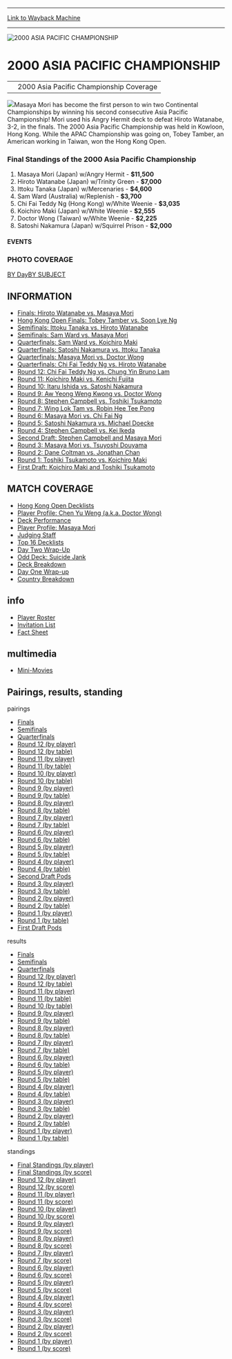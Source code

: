 
---
[Link to Wayback Machine](https://web.archive.org/web/20160228033428/http://magic.wizards.com/en/events/coverage/apac00)

[_metadata_:description]:- "2000 Asia Pacific Championship Coverage"
[_metadata_:generator]:- "Drupal 7 (http://drupal.org)"
[_metadata_:node]:- "948101"
[_metadata_:source]:- "div-block-system-main"
[_metadata_:title]:- "2000 ASIA PACIFIC CHAMPIONSHIP"
[_metadata_:wayback_capture_timestamp]:- "2016-02-28 03:34:28"
[_metadata_:wayback_raw_url]:- "https://web.archive.org/web/20160228033428id_/http://magic.wizards.com/en/events/coverage/apac00"
[_metadata_:wayback_url]:- "http://magic.wizards.com/en/events/coverage/apac00"
---







![2000 ASIA PACIFIC CHAMPIONSHIP](https://media.magic.wizards.com/images/banner/large_1_4.jpg)





2000 ASIA PACIFIC CHAMPIONSHIP
==============================














|  |  |
| --- | --- |
|  | 2000 Asia Pacific Championship Coverage |

![](https://media.magic.wizards.com/image_legacy_migration/sideboard/APAC00/Images/CoverShot.jpg)Masaya Mori has become the first person to win two Continental Championships by winning his second consecutive Asia Pacific Championship! Mori used his Angry Hermit deck to defeat Hiroto Watanabe, 3-2, in the finals. The 2000 Asia Pacific Championship was held in Kowloon, Hong Kong. While the APAC Championship was going on, Tobey Tamber, an American working in Taiwan, won the Hong Kong Open.


### Final Standings of the 2000 Asia Pacific Championship


1. Masaya Mori (Japan) w/Angry Hermit - **$11,500**
2. Hiroto Watanabe (Japan) w/Trinity Green - **$7,000**
3. Ittoku Tanaka (Japan) w/Mercenaries - **$4,600**
4. Sam Ward (Australia) w/Replenish - **$3,700**
5. Chi Fai Teddy Ng (Hong Kong) w/White Weenie - **$3,035**
6. Koichiro Maki (Japan) w/White Weenie - **$2,555**
7. Doctor Wong (Taiwan) w/White Weenie - **$2,225**
8. Satoshi Nakamura (Japan) w/Squirrel Prison - **$2,000**







#### EVENTS


### PHOTO COVERAGE


[BY Day](/en/articles/archive/event-coverage/photo-coverage-2000-asia-pacific-championship-2015-12-16)[BY SUBJECT](/en/articles/archive/event-coverage/photo-coverage-2000-asia-pacific-championship-2015-12-16)









INFORMATION
-----------


* [Finals: Hiroto Watanabe vs. Masaya Mori](/en/articles/archive/event-coverage/finals-hiroto-watanabe-vs-masaya-mori-2015-12-16)
* [Hong Kong Open Finals: Tobey Tamber vs. Soon Lye Ng](/en/articles/archive/event-coverage/hong-kong-open-finals-tobey-tamber-vs-soon-lye-ng-2015-12-16)
* [Semifinals: Ittoku Tanaka vs. Hiroto Watanabe](/en/articles/archive/event-coverage/semifinals-ittoku-tanaka-vs-hiroto-watanabe-2015-12-16)
* [Semifinals: Sam Ward vs. Masaya Mori](/en/articles/archive/event-coverage/semifinals-sam-ward-vs-masaya-mori-2015-12-16)
* [Quarterfinals: Sam Ward vs. Koichiro Maki](/en/articles/archive/event-coverage/quarterfinals-sam-ward-vs-koichiro-maki-2015-12-16)
* [Quarterfinals: Satoshi Nakamura vs. Ittoku Tanaka](/en/articles/archive/event-coverage/quarterfinals-satoshi-nakamura-vs-ittoku-tanaka-2015-12-16)
* [Quarterfinals: Masaya Mori vs. Doctor Wong](/en/articles/archive/event-coverage/quarterfinals-masaya-mori-vs-doctor-wong-2015-12-16)
* [Quarterfinals: Chi Fai Teddy Ng vs. Hiroto Watanabe](/en/articles/archive/event-coverage/quarterfinals-chi-fai-teddy-ng-vs-hiroto-watanabe-2015-12-16)
* [Round 12: Chi Fai Teddy Ng vs. Chung Yin Bruno Lam](/en/articles/archive/event-coverage/round-12-chi-fai-teddy-ng-vs-chung-yin-bruno-lam-2015-12-16)
* [Round 11: Koichiro Maki vs. Kenichi Fujita](/en/articles/archive/event-coverage/round-11-koichiro-maki-vs-kenichi-fujita-2015-12-16)
* [Round 10: Itaru Ishida vs. Satoshi Nakamura](/en/articles/archive/event-coverage/round-10-itaru-ishida-vs-satoshi-nakamura-2015-12-16)
* [Round 9: Aw Yeong Weng Kwong vs. Doctor Wong](/en/articles/archive/event-coverage/round-9-aw-yeong-weng-kwong-vs-doctor-wong-2015-12-16)
* [Round 8: Stephen Campbell vs. Toshiki Tsukamoto](/en/articles/archive/event-coverage/round-8-stephen-campbell-vs-toshiki-tsukamoto-2015-12-16)
* [Round 7: Wing Lok Tam vs. Robin Hee Tee Pong](/en/articles/archive/event-coverage/round-7-wing-lok-tam-vs-robin-hee-tee-pong-2015-12-16)
* [Round 6: Masaya Mori vs. Chi Fai Ng](/en/articles/archive/event-coverage/round-6-masaya-mori-vs-chi-fai-ng-2015-12-16)
* [Round 5: Satoshi Nakamura vs. Michael Doecke](/en/articles/archive/event-coverage/round-5-satoshi-nakamura-vs-michael-doecke-2015-12-16)
* [Round 4: Stephen Campbell vs. Kei Ikeda](/en/articles/archive/event-coverage/round-4-stephen-campbell-vs-kei-ikeda-2015-12-16)
* [Second Draft: Stephen Campbell and Masaya Mori](/en/articles/archive/event-coverage/second-draft-stephen-campbell-and-masaya-mori-2015-12-16)
* [Round 3: Masaya Mori vs. Tsuyoshi Douyama](/en/articles/archive/event-coverage/round-3-masaya-mori-vs-tsuyoshi-douyama-2015-12-16)
* [Round 2: Dane Coltman vs. Jonathan Chan](/en/articles/archive/event-coverage/round-2-dane-coltman-vs-jonathan-chan-2015-12-16)
* [Round 1: Toshiki Tsukamoto vs. Koichiro Maki](/en/articles/archive/event-coverage/round-1-toshiki-tsukamoto-vs-koichiro-maki-2015-12-16)
* [First Draft: Koichiro Maki and Toshiki Tsukamoto](/en/articles/archive/event-coverage/first-draft-koichiro-maki-and-toshiki-tsukamoto-2015-12-16)


MATCH COVERAGE
--------------


* [Hong Kong Open Decklists](/en/articles/archive/event-coverage/hong-kong-open-decklists-2015-12-16)
* [Player Profile: Chen Yu Weng (a.k.a. Doctor Wong)](/en/articles/archive/event-coverage/player-profile-chen-yu-weng-aka-doctor-wong-2015-12-16)
* [Deck Performance](/en/articles/archive/event-coverage/deck-performance-2015-12-16)
* [Player Profile: Masaya Mori](/en/articles/archive/event-coverage/player-profile-masaya-mori-2015-12-16)
* [Judging Staff](/en/articles/archive/event-coverage/judging-staff-2015-12-16)
* [Top 16 Decklists](/en/articles/archive/event-coverage/top-16-decklists-2015-12-16)
* [Day Two Wrap-Up](/en/articles/archive/event-coverage/day-two-wrap-2015-12-16)
* [Odd Deck: Suicide Jank](/en/articles/archive/event-coverage/suicide-jank-2015-12-16)
* [Deck Breakdown](/en/articles/archive/event-coverage/deck-breakdown-2015-12-16)
* [Day One Wrap-up](/en/articles/archive/event-coverage/day-one-wrap-2015-12-16)
* [Country Breakdown](/en/articles/archive/event-coverage/2000-asia-pacific-championship-country-breakdown-2015-12-16)


info
----


* [Player Roster](/en/articles/archive/event-coverage/2000-asia-pacific-championship-player-roster-2015-12-16)
* [Invitation List](/en/articles/archive/event-coverage/asia-pacific-championship-2000-invitation-list-2015-12-16)
* [Fact Sheet](/en/articles/archive/event-coverage/asia-pacific-championship-2000-fact-sheet-2015-12-16)


multimedia
----------


* [Mini-Movies](/en/articles/archive/event-coverage/mini-movies-2000-asia-pacific-championship-2015-12-16)


Pairings, results, standing
---------------------------



pairings


* [Finals](/en/articles/archive/event-coverage/final-pairings-2015-12-16-0)
* [Semifinals](/en/articles/archive/event-coverage/semifinal-pairings-2015-12-16-9)
* [Quarterfinals](/en/articles/archive/event-coverage/quarterfinal-pairings-2015-12-16-9)
* [Round 12 (by player)](/en/articles/archive/event-coverage/round-12-pairings-player-2015-12-16-10)
* [Round 12 (by table)](/en/articles/archive/event-coverage/round-12-pairings-table-2015-12-16-10)
* [Round 11 (by player)](/en/articles/archive/event-coverage/round-11-pairings-player-2015-12-16-10)
* [Round 11 (by table)](/en/articles/archive/event-coverage/round-11-pairings-table-2015-12-16-10)
* [Round 10 (by player)](/en/articles/archive/event-coverage/round-10-pairings-player-2015-12-16-10)
* [Round 10 (by table)](/en/articles/archive/event-coverage/round-10-pairings-table-2015-12-16-8)
* [Round 9 (by player)](/en/articles/archive/event-coverage/round-9-pairings-player-2015-12-16-11)
* [Round 9 (by table)](/en/articles/archive/event-coverage/round-9-pairings-table-2015-12-16-12)
* [Round 8 (by player)](/en/articles/archive/event-coverage/round-8-pairings-player-2015-12-16-10)
* [Round 8 (by table)](/en/articles/archive/event-coverage/round-8-pairings-table-2015-12-16-10)
* [Round 7 (by player)](/en/articles/archive/event-coverage/round-7-pairings-player-2015-12-16-10)
* [Round 7 (by table)](/en/articles/archive/event-coverage/round-7-pairings-table-2015-12-16-11)
* [Round 6 (by player)](/en/articles/archive/event-coverage/round-6-pairings-player-2015-12-16-11)
* [Round 6 (by table)](/en/articles/archive/event-coverage/round-6-pairings-table-2015-12-16-11)
* [Round 5 (by player)](/en/articles/archive/event-coverage/round-5-pairings-player-2015-12-16-10)
* [Round 5 (by table)](/en/articles/archive/event-coverage/round-5-pairings-table-2015-12-16-10)
* [Round 4 (by player)](/en/articles/archive/event-coverage/round-4-pairings-player-2015-12-16-10)
* [Round 4 (by table)](/en/articles/archive/event-coverage/round-4-pairings-table-2015-12-16-10)
* [Second Draft Pods](/en/articles/archive/event-coverage/second-draft-pods-2015-12-16-2)
* [Round 3 (by player)](/en/articles/archive/event-coverage/round-3-pairings-player-2015-12-16-9)
* [Round 3 (by table)](/en/articles/archive/event-coverage/round-3-pairings-table-2015-12-16-9)
* [Round 2 (by player)](/en/articles/archive/event-coverage/round-2-pairings-player-2015-12-16-10)
* [Round 2 (by table)](/en/articles/archive/event-coverage/round-2-pairings-table-2015-12-16-10)
* [Round 1 (by player)](/en/articles/archive/event-coverage/round-1-pairings-player-2015-12-16-10)
* [Round 1 (by table)](/en/articles/archive/event-coverage/round-1-pairings-table-2015-12-16-10)
* [First Draft Pods](/en/articles/archive/event-coverage/first-draft-pods-2015-12-16-2)


results


* [Finals](/en/articles/archive/event-coverage/final-results-2015-12-16-1)
* [Semifinals](/en/articles/archive/event-coverage/semifinal-results-2015-12-16-9)
* [Quarterfinals](/en/articles/archive/event-coverage/quarterfinal-results-2015-12-16-9)
* [Round 12 (by player)](/en/articles/archive/event-coverage/round-12-results-player-2015-12-16-10)
* [Round 12 (by table)](/en/articles/archive/event-coverage/round-12-results-table-2015-12-16-10)
* [Round 11 (by player)](/en/articles/archive/event-coverage/round-11-results-player-2015-12-16-10)
* [Round 11 (by table)](/en/articles/archive/event-coverage/round-11-results-table-2015-12-16-10)
* [Round 10 (by table)](/en/articles/archive/event-coverage/round-10-results-table-2015-12-16-9)
* [Round 9 (by player)](/en/articles/archive/event-coverage/round-9-results-player-2015-12-16-10)
* [Round 9 (by table)](/en/articles/archive/event-coverage/round-9-results-table-2015-12-16-10)
* [Round 8 (by player)](/en/articles/archive/event-coverage/round-8-results-player-2015-12-16-10)
* [Round 8 (by table)](/en/articles/archive/event-coverage/round-8-results-table-2015-12-16-10)
* [Round 7 (by player)](/en/articles/archive/event-coverage/round-7-results-player-2015-12-16-10)
* [Round 7 (by table)](/en/articles/archive/event-coverage/round-7-results-table-2015-12-16-10)
* [Round 6 (by player)](/en/articles/archive/event-coverage/round-6-results-player-2015-12-16-9)
* [Round 6 (by table)](/en/articles/archive/event-coverage/round-6-results-table-2015-12-16-9)
* [Round 5 (by player)](/en/articles/archive/event-coverage/round-5-results-player-2015-12-16-10)
* [Round 5 (by table)](/en/articles/archive/event-coverage/round-5-results-table-2015-12-16-10)
* [Round 4 (by player)](/en/articles/archive/event-coverage/round-4-results-player-2015-12-16-10)
* [Round 4 (by table)](/en/articles/archive/event-coverage/round-4-results-table-2015-12-16-10)
* [Round 3 (by player)](/en/articles/archive/event-coverage/round-3-results-player-2015-12-16-9)
* [Round 3 (by table)](/en/articles/archive/event-coverage/round-3-results-table-2015-12-16-9)
* [Round 2 (by player)](/en/articles/archive/event-coverage/round-2-results-player-2015-12-16-9)
* [Round 2 (by table)](/en/articles/archive/event-coverage/round-2-results-table-2015-12-16-9)
* [Round 1 (by player)](/en/articles/archive/event-coverage/round-1-results-player-2015-12-16-8)
* [Round 1 (by table)](/en/articles/archive/event-coverage/round-1-results-table-2015-12-16-9)


standings


* [Final Standings (by player)](/en/articles/archive/event-coverage/final-standings-player-2015-12-16-9)
* [Final Standings (by score)](/en/articles/archive/event-coverage/final-standings-score-2015-12-16-10)
* [Round 12 (by player)](/en/articles/archive/event-coverage/round-12-standings-player-2015-12-16-10)
* [Round 12 (by score)](/en/articles/archive/event-coverage/round-12-standings-score-2015-12-16-10)
* [Round 11 (by player)](/en/articles/archive/event-coverage/round-11-standings-player-2015-12-16-10)
* [Round 11 (by score)](/en/articles/archive/event-coverage/round-11-standings-score-2015-12-16-10)
* [Round 10 (by player)](/en/articles/archive/event-coverage/round-10-standings-player-2015-12-16-10)
* [Round 10 (by score)](/en/articles/archive/event-coverage/round-10-standings-score-2015-12-16-10)
* [Round 9 (by player)](/en/articles/archive/event-coverage/round-9-standings-player-2015-12-16-11)
* [Round 9 (by score)](/en/articles/archive/event-coverage/round-9-standings-score-2015-12-16-11)
* [Round 8 (by player)](/en/articles/archive/event-coverage/round-8-standings-player-2015-12-16-11)
* [Round 8 (by score)](/en/articles/archive/event-coverage/round-8-standings-score-2015-12-16-11)
* [Round 7 (by player)](/en/articles/archive/event-coverage/round-7-standings-player-2015-12-16-11)
* [Round 7 (by score)](/en/articles/archive/event-coverage/round-7-standings-score-2015-12-16-11)
* [Round 6 (by player)](/en/articles/archive/event-coverage/round-6-standings-player-2015-12-16-10)
* [Round 6 (by score)](/en/articles/archive/event-coverage/round-6-standings-score-2015-12-16-9)
* [Round 5 (by player)](/en/articles/archive/event-coverage/round-5-standings-player-2015-12-16-12)
* [Round 5 (by score)](/en/articles/archive/event-coverage/round-5-standings-score-2015-12-16-11)
* [Round 4 (by player)](/en/articles/archive/event-coverage/round-4-standings-player-2015-12-16-11)
* [Round 4 (by score)](/en/articles/archive/event-coverage/round-4-standings-score-2015-12-16-11)
* [Round 3 (by player)](/en/articles/archive/event-coverage/round-3-standings-player-2015-12-16-11)
* [Round 3 (by score)](/en/articles/archive/event-coverage/round-3-standings-score-2015-12-16-10)
* [Round 2 (by player)](/en/articles/archive/event-coverage/round-2-standings-player-2015-12-16-10)
* [Round 2 (by score)](/en/articles/archive/event-coverage/round-2-standings-score-2015-12-16-10)
* [Round 1 (by player)](/en/articles/archive/event-coverage/round-1-standings-player-2015-12-16-10)
* [Round 1 (by score)](/en/articles/archive/event-coverage/round-1-standings-score-2015-12-16-10)



 

